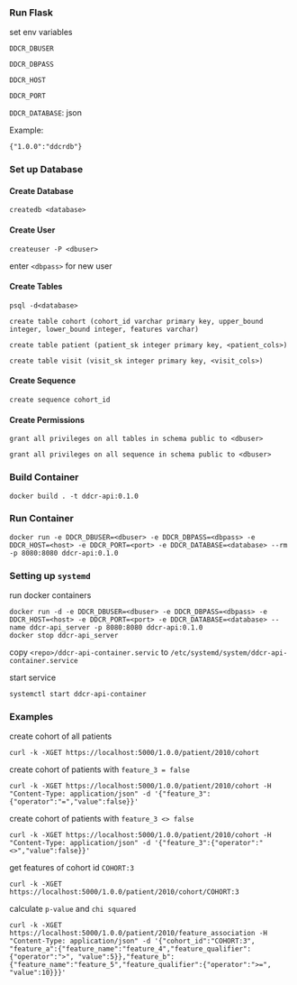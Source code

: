 ### Run Flask 

set env variables

`DDCR_DBUSER` 

`DDCR_DBPASS`

`DDCR_HOST` 

`DDCR_PORT` 

`DDCR_DATABASE`: json
 
 Example:

```
{"1.0.0":"ddcrdb"}
```



### Set up Database ###

#### Create Database

```createdb <database>```

#### Create User

```createuser -P <dbuser>```

enter `<dbpass>` for new user

#### Create Tables

```psql -d<database>```

```create table cohort (cohort_id varchar primary key, upper_bound integer, lower_bound integer, features varchar)```

```create table patient (patient_sk integer primary key, <patient_cols>)```

```create table visit (visit_sk integer primary key, <visit_cols>)```

#### Create Sequence

```create sequence cohort_id```

#### Create Permissions

```grant all privileges on all tables in schema public to <dbuser>```

```grant all privileges on all sequence in schema public to <dbuser>```

### Build Container

```
docker build . -t ddcr-api:0.1.0
```

### Run Container

```
docker run -e DDCR_DBUSER=<dbuser> -e DDCR_DBPASS=<dbpass> -e DDCR_HOST=<host> -e DDCR_PORT=<port> -e DDCR_DATABASE=<database> --rm -p 8080:8080 ddcr-api:0.1.0
```

### Setting up `systemd`

run docker containers
```
docker run -d -e DDCR_DBUSER=<dbuser> -e DDCR_DBPASS=<dbpass> -e DDCR_HOST=<host> -e DDCR_PORT=<port> -e DDCR_DATABASE=<database> --name ddcr-api_server -p 8080:8080 ddcr-api:0.1.0
docker stop ddcr-api_server
```

copy `<repo>/ddcr-api-container.servic` to `/etc/systemd/system/ddcr-api-container.service`

start service

```
systemctl start ddcr-api-container
```

### Examples ###

create cohort of all patients
```
curl -k -XGET https://localhost:5000/1.0.0/patient/2010/cohort
```

create cohort of patients with `feature_3 = false`
```
curl -k -XGET https://localhost:5000/1.0.0/patient/2010/cohort -H "Content-Type: application/json" -d '{"feature_3":{"operator":"=","value":false}}'
```

create cohort of patients with `feature_3 <> false`
```
curl -k -XGET https://localhost:5000/1.0.0/patient/2010/cohort -H "Content-Type: application/json" -d '{"feature_3":{"operator":"<>","value":false}}'
```

get features of cohort id `COHORT:3`
```
curl -k -XGET https://localhost:5000/1.0.0/patient/2010/cohort/COHORT:3
```

calculate `p-value` and `chi squared`
```
curl -k -XGET https://localhost:5000/1.0.0/patient/2010/feature_association -H "Content-Type: application/json" -d '{"cohort_id":"COHORT:3", "feature_a":{"feature_name":"feature_4","feature_qualifier":{"operator":">", "value":5}},"feature_b":{"feature_name":"feature_5","feature_qualifier":{"operator":">=", "value":10}}}'
```






